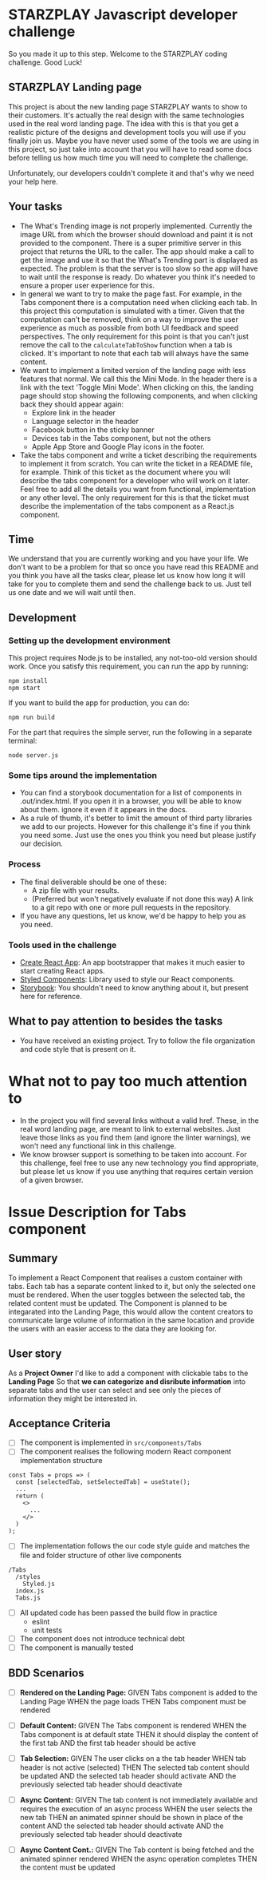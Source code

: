 # STARZPLAY Javascript developer challenge

So you made it up to this step. Welcome to the STARZPLAY coding challenge. Good Luck!

## STARZPLAY Landing page

This project is about the new landing page STARZPLAY wants to show to their customers. It's actually the real design
with the same technologies used in the real word landing page. The idea with this is that you get a realistic picture
of the designs and development tools you will use if you finally join us. Maybe you have never used some of the tools
we are using in this project, so just take into account that you will have to read some docs before telling us how much
time you will need to complete the challenge.

Unfortunately, our developers couldn't complete it and that's why we need your help here.

## Your tasks

- The What's Trending image is not properly implemented. Currently the image URL from which the browser should download
and paint it is not provided to the component. There is a super primitive server in this project that returns the URL to
the caller. The app should make a call to get the image and use it so that the What's Trending part is displayed as
expected. The problem is that the server is too slow so the app will have to wait until the response is ready. Do
whatever you think it's needed to ensure a proper user experience for this.
- In general we want to try to make the page fast. For example, in the Tabs component there is a computation need when
clicking each tab. In this project this computation is simulated with a timer. Given that the computation can't be
removed, think on a way to improve the user experience as much as possible from both UI feedback and speed perspectives.
The only requirement for this point is that you can't just remove the call to the `calculateTabToShow` function when a
tab is clicked. It's important to note that each tab will always have the same content.
- We want to implement a limited version of the landing page with less features that normal. We call this the Mini
Mode. In the header there is a link with the text 'Toggle Mini Mode'. When clicking on this, the landing page should stop
showing the following components, and when clicking back they should appear again:
    - Explore link in the header
    - Language selector in the header
    - Facebook button in the sticky banner
    - Devices tab in the Tabs component, but not the others
    - Apple App Store and Google Play icons in the footer.
- Take the tabs component and write a ticket describing the requirements to implement it from scratch. You can write
the ticket in a README file, for example. Think of this ticket as the document where you will describe the tabs
component for a developer who will work on it later. Feel free to add all the details you want from functional,
implementation or any other level. The only requirement for this is that the ticket must describe the implementation of
the tabs component as a React.js component.

## Time

We understand that you are currently working and you have your life. We don't want to be a problem for that so once
you have read this README and you think you have all the tasks clear, please let us know how long it will take for you
to complete them and send the challenge back to us. Just tell us one date and we will wait until then.

## Development

### Setting up the development environment

This project requires Node.js to be installed, any not-too-old version should work. Once you satisfy this requirement,
you can run the app by running:

```
npm install
npm start
```

If you want to build the app for production, you can do:

```
npm run build
```

For the part that requires the simple server, run the following in a separate terminal:
```
node server.js
```

### Some tips around the implementation

- You can find a storybook documentation for a list of components in .out/index.html. If you open it in a browser, you
will be able to know about them.
ignore it even if it appears in the docs.
- As a rule of thumb, it's better to limit the amount of third party libraries we add to our projects. However for this
challenge it's fine if you think you need some. Just use the ones you think you need but please justify our decision. 
    
### Process

- The final deliverable should be one of these:
    - A zip file with your results.
    - (Preferred but won't negatively evaluate if not done this way) A link to a git repo with one or more pull requests
    in the repository.
- If you have any questions, let us know, we'd be happy to help you as you need.

### Tools used in the challenge

- [Create React App](https://create-react-app.dev/): An app bootstrapper that makes it much easier to start creating React apps.
- [Styled Components](https://www.styled-components.com/): Library used to style our React components.
- [Storybook](https://storybook.js.org/): You shouldn't need to know anything about it, but present here for reference.

## What to pay attention to besides the tasks

- You have received an existing project. Try to follow the file organization and code style that is present on it.

# What not to pay too much attention to

- In the project you will find several links without a valid href. These, in the real word landing page, are meant to
link to external websites. Just leave those links as you find them (and ignore the linter warnings), we won't need any
functional link in this challenge.
- We know browser support is something to be taken into account. For this challenge, feel free to use any new technology
you find appropriate, but please let us know if you use anything that requires certain version of a given browser.

# Issue Description for Tabs component

## Summary
To implement a React Component that realises a custom container with tabs. Each tab has a separate content linked to it, but only the selected one must be rendered. When the user toggles between the selected tab, the related content must be updated. The Component is planned to be integarated into the Landing Page, this would allow the content creators to communicate large volume of information in the same location and provide the users with an easier access to the data they are looking for.

## User story
As a **Project Owner**
I'd like to add a component with clickable tabs to the **Landing Page** 
So that **we can categorize and disribute information**
into separate tabs and the user can select and see only the pieces of information they might be interested in.

## Acceptance Criteria
- [ ] The component is implemented in `src/components/Tabs`
- [ ] The component realises the following modern React component implementation structure
```
const Tabs = props => (
  const [selectedTab, setSelectedTab] = useState();
  ...
  return (
    <>
      ...
    </>
  )
);
```
- [ ] The implementation follows the our code style guide and matches the file and folder structure of other live components
```
/Tabs
  /styles
    Styled.js
  index.js
  Tabs.js
```
- [ ] All updated code has been passed the build flow in practice
  * eslint
  * unit tests
- [ ] The component does not introduce technical debt
- [ ] The component is manually tested

## BDD Scenarios
- [ ] **Rendered on the Landing Page:**
GIVEN Tabs component is added to the Landing Page
WHEN the page loads
THEN Tabs component must be rendered

- [ ] **Default Content:**
GIVEN The Tabs component is rendered
WHEN the Tabs component is at default state
THEN it should display the content of the first tab
AND the first tab header should be active
 
- [ ] **Tab Selection:**
GIVEN The user clicks on a the tab header
WHEN tab header is not active (selected)
THEN The selected tab content should be updated 
AND the selected tab header should activate
AND the previously selected tab header should deactivate

- [ ] **Async Content:**
GIVEN The tab content is not immediately available and requires the execution of an async process
WHEN the user selects the new tab 
THEN an animated spinner should be shown in place of the content
AND the selected tab header should activate
AND the previously selected tab header should deactivate

- [ ] **Async Content Cont.:**
GIVEN The Tab content is being fetched and the animated spinner rendered
WHEN the async operation completes
THEN the content must be updated
